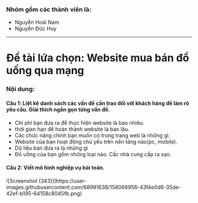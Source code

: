 <h3>Nhóm gồm các thành viên là:</h3>
<ul>
    <li>Nguyễn Hoài Nam</li>
    <li>Nguyễn Đức Huy</li>
</ul>
<hr>
<h1>Đề tài lứa chọn: <strong>Website mua bán đồ uống qua mạng</strong></h1>
<h3>Nội dung:</h3>
<!-- cau 1 -->
<h4>Câu 1: Liệt kê danh sách các vấn đề cần trao đổi với khách hàng để làm rõ yêu cầu. Giải thích ngắn gọn từng vấn đề.</h4>
<ul>
    <li>Chí phí bạn đưa ra để thực hiện website là bao nhiêu.</li>
    <li>thời gian hạn để hoàn thành website là bao lâu.</li>
    <li>Các chức năng chính bạn muốn có trong trang web là những gì.</li>
    <li>Website của bạn hoạt động chủ yếu trên nền tảng nào(pc, mobile).</li>
    <li>Dữ liệu bạn đưa ra là những gì</li>
    <li>Đồ uống của bạn gồm những loại nào. Cấc nhà cung cấp ra sao.</li>
</ul>
<h4>Câu 2: Viết mô hình nghiệp vụ bài toán.</h4>
![Screenshot (343)](https://user-images.githubusercontent.com/68991638/158066956-43f4e0d6-35de-42ef-b195-64158c8045fb.png)
